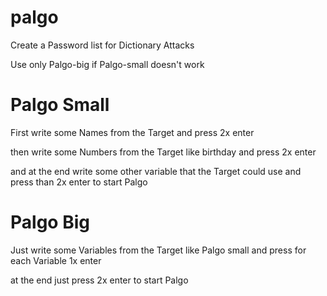 # palgo

Create a Password list for Dictionary Attacks

Use only Palgo-big if Palgo-small doesn't work

# Palgo Small

First write some Names from the Target and press 2x enter

then write some Numbers from the Target like birthday and press 2x enter

and at the end write some other variable that the Target could use and press than
2x enter to start Palgo

# Palgo Big

Just write some Variables from the Target like Palgo small and press for each Variable
1x enter 

at the end just press 2x enter to start Palgo 
